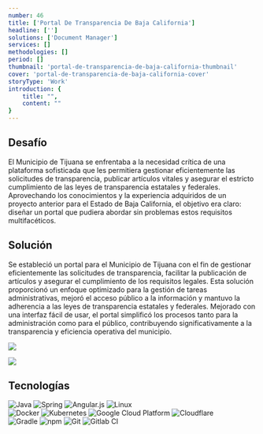 ```yaml
---
number: 46
title: ['Portal De Transparencia De Baja California']
headline: ['']
solutions: ['Document Manager']
services: []
methodologies: []
period: []
thumbnail: 'portal-de-transparencia-de-baja-california-thumbnail'
cover: 'portal-de-transparencia-de-baja-california-cover'
storyType: 'Work'
introduction: {
    title: "",
    content: ""
}
---
```


## Desafío

El Municipio de Tijuana se enfrentaba a la necesidad crítica de una plataforma sofisticada que les permitiera gestionar eficientemente las solicitudes de transparencia, publicar artículos vitales y asegurar el estricto cumplimiento de las leyes de transparencia estatales y federales. Aprovechando los conocimientos y la experiencia adquiridos de un proyecto anterior para el Estado de Baja California, el objetivo era claro: diseñar un portal que pudiera abordar sin problemas estos requisitos multifacéticos.

## Solución

Se estableció un portal para el Municipio de Tijuana con el fin de gestionar eficientemente las solicitudes de transparencia, facilitar la publicación de artículos y asegurar el cumplimiento de los requisitos legales. Esta solución proporcionó un enfoque optimizado para la gestión de tareas administrativas, mejoró el acceso público a la información y mantuvo la adherencia a las leyes de transparencia estatales y federales. Mejorado con una interfaz fácil de usar, el portal simplificó los procesos tanto para la administración como para el público, contribuyendo significativamente a la transparencia y eficiencia operativa del municipio.

![](/work/portal-de-transparencia-de-baja-california-figure-1.jpg)

![](/work/portal-de-transparencia-de-baja-california-figure-2.jpg)

## Tecnologías

<div class="story_story__mainContent__technologies__v5XXm">
  <div class="story_story__mainContent__technologies__images__6NSg5">
    <div>
      <img loading="lazy" src="/technologies/java.svg" alt="Java"/>
      <img loading="lazy" src="/technologies/spring.svg" alt="Spring"/>
      <img loading="lazy" src="/technologies/angular.svg" alt="Angular.js"/>
      <img loading="lazy" src="/technologies/linux.svg" alt="Linux"/>
    </div>

</div>
  <div class="story_story__mainContent__technologies__images__6NSg5">
    <div>
      <img loading="lazy" src="/technologies/docker.svg" alt="Docker"/>
      <img loading="lazy" src="/technologies/kubernetes.svg" alt="Kubernetes"/>
      <img loading="lazy" src="/technologies/gcloud.svg" alt="Google Cloud Platform"/>
      <img loading="lazy" src="/technologies/cloudflare.svg" alt="Cloudflare"/>
    </div>
  </div>
  <div class="story_story__mainContent__technologies__images__6NSg5">
    <div>
      <img loading="lazy" src="/technologies/gradle.svg" alt="Gradle"/>
      <img loading="lazy" src="/technologies/npm.svg" alt="npm"/>
      <img loading="lazy" src="/technologies/git--large.svg" alt="Git"/>
      <img loading="lazy" src="/technologies/gitlab.svg" alt="Gitlab CI"/>
    </div>
  </div>
</div>